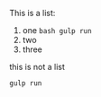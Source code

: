 This is a list:
1. one
        ```bash
        gulp run
        ```
2. two
3. three

this is not a list
```bash
gulp run
```
